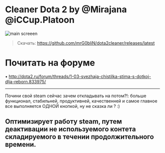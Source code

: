 #  Cleaner Dota 2 by @Mirajana @iCCup.Platoon
![main screeen](https://s15.postimg.org/qzhtgqkzv/stt.jpg)

> Скачать: https://github.com/mrG0bliN/dota2cleaner/releases/latest

# Почитать на форуме
• http://dota2.ru/forum/threads/1-03-svezhaja-chistilka-stima-s-dotkoj-dlja-reborn.833975/

<hr>
Почини свой steam сейчас зачем откладывать на потом?!:
больше функционал, стабильней, продуктивней, качественней и самое главное
все выполняется ОДНОЙ кнопкой,
ну не сказка ли ? :)

## Оптимизирует работу steam, путем деактивации не используемого контета складируемого в течении продолжительного времени.
